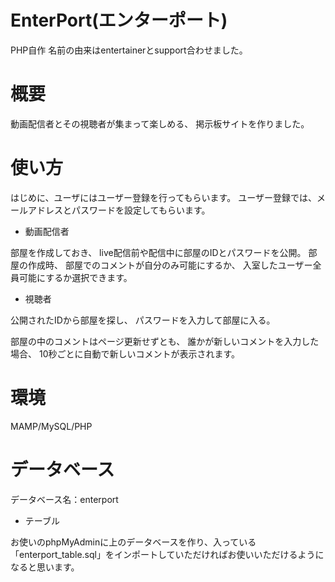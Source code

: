 # EnterPort(エンターポート)

PHP自作
名前の由来はentertainerとsupport合わせました。
 
# 概要
動画配信者とその視聴者が集まって楽しめる、
掲示板サイトを作りました。
 
# 使い方
はじめに、ユーザにはユーザー登録を行ってもらいます。
ユーザー登録では、メールアドレスとパスワードを設定してもらいます。

* 動画配信者

部屋を作成しておき、
live配信前や配信中に部屋のIDとパスワードを公開。
部屋の作成時、
部屋でのコメントが自分のみ可能にするか、
入室したユーザー全員可能にするか選択できます。

* 視聴者

公開されたIDから部屋を探し、
パスワードを入力して部屋に入る。

部屋の中のコメントはページ更新せずとも、
誰かが新しいコメントを入力した場合、
10秒ごとに自動で新しいコメントが表示されます。

# 環境
MAMP/MySQL/PHP
 
# データベース
データベース名：enterport
 
* テーブル

お使いのphpMyAdminに上のデータベースを作り、入っている「enterport_table.sql」をインポートしていただければお使いいただけるようになると思います。
